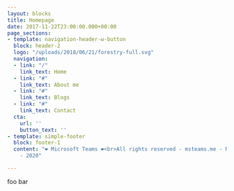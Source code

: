 ```yaml
---
layout: blocks
title: Homepage
date: 2017-11-22T23:00:00.000+00:00
page_sections:
- template: navigation-header-w-button
  block: header-2
  logo: "/uploads/2018/06/21/forestry-full.svg"
  navigation:
  - link: "/"
    link_text: Home
  - link: "#"
    link_text: About me
  - link: "#"
    link_text: Blogs
  - link: "#"
    link_text: Contact
  cta:
    url: ''
    button_text: ''
- template: simple-footer
  block: footer-1
  content: "❤︎ Microsoft Teams ❤︎<br>All rights reserved - msteams.me - Mitchell Bakker
    - 2020"

---
```

foo bar